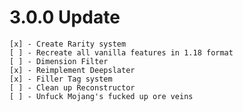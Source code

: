# 3.0.0 Update
    [x] - Create Rarity system
    [ ] - Recreate all vanilla features in 1.18 format
    [ ] - Dimension Filter
    [x] - Reimplement Deepslater
    [x] - Filler Tag system
    [ ] - Clean up Reconstructor
    [ ] - Unfuck Mojang's fucked up ore veins